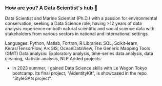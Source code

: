 ### How are you? A Data Scientist's hub 🌱

Data  Scientist  and  Marine  Scientist (Ph.D.)  with a passion for environmental conservation, seeking a Data Science role, having >12 years of data analysis experience on both natural scientific and social science data with stakeholders from various sectors in national and international settings. 

Languages: Python, Matlab, Fortran, R 
Libraries: SQL, Scikit-learn, Keras/TensorFlow, ArcGIS, OceanDataView, The Generic Mapping Tools (GMT) 
Data analysis: Exploratory analysis, time-series data analysis, data cleaning, statistic analysis, NLP 
Added projects: 
- In 2023 summer, I gained Data Science skills with Le Wagon Tokyo bootcamp. Its final project, "AidentityKit", is showcased in the repo "StyleGAN project".



<!--
**kanakomaki/kanakomaki** is a ✨ _special_ ✨ repository because its `README.md` (this file) appears on your GitHub profile.

Here are some ideas to get you started:

- 🔭 I’m currently working on ...
- 🌱 I’m currently learning ...
- 👯 I’m looking to collaborate on ...
- 🤔 I’m looking for help with ...
- 💬 Ask me about ...
- 📫 How to reach me: ...
- 😄 Pronouns: ...
- ⚡ Fun fact: ...
-->
